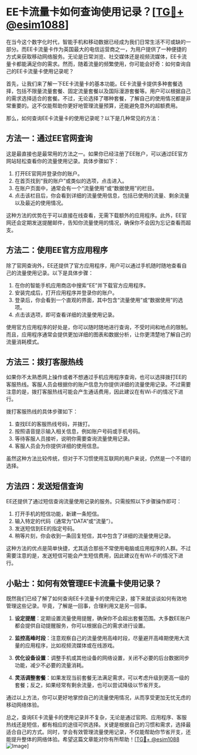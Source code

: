 # EE卡流量卡如何查询使用记录？[[TG💪+ @esim1088](https://t.me/s/esim1088)]

在当今这个数字化时代，智能手机和移动数据已经成为我们日常生活不可或缺的一部分。而EE卡流量卡作为英国最大的电信运营商之一，为用户提供了一种便捷的方式来获取移动网络服务。无论是日常浏览、社交媒体还是视频流媒体，EE卡流量卡都能满足你的需求。然而，随着流量的频繁使用，你可能会好奇：如何查询自己的EE卡流量卡使用记录呢？

首先，让我们来了解一下EE卡流量卡的基本功能。EE卡流量卡提供多种套餐选择，包括不限量流量套餐、固定流量套餐以及国际漫游套餐等。用户可以根据自己的需求选择适合的套餐。不过，无论选择了哪种套餐，了解自己的使用情况都是非常重要的。这不仅能帮助你更好地管理流量预算，还能避免意外的超额费用。

那么，如何查询EE卡流量卡的使用记录呢？以下是几种常见的方法：

## 方法一：通过EE官网查询

这是最直接也是最常用的方法之一。如果你已经注册了EE账户，可以通过EE官方网站轻松查看你的流量使用记录。具体步骤如下：

1. 打开EE官网并登录你的账户。
2. 在首页找到“我的账户”或类似的选项，点击进入。
3. 在账户页面中，通常会有一个“流量使用”或“数据使用”的栏目。
4. 点击该栏目后，你会看到详细的流量使用信息，包括已使用的流量、剩余流量以及最近的使用情况。

这种方法的优势在于可以直接在线查看，无需下载额外的应用程序。此外，EE官网还会定期发送提醒邮件，告知你流量使用的情况，确保你不会因为忘记查看而超支。

## 方法二：使用EE官方应用程序

除了官网查询外，EE还提供了官方应用程序，用户可以通过手机随时随地查看自己的流量使用记录。以下是具体步骤：

1. 在你的智能手机应用商店中搜索“EE”并下载官方应用程序。
2. 安装完成后，打开应用程序并登录你的账户。
3. 登录后，你会看到一个直观的界面，其中包含“流量使用”或“数据使用”的选项。
4. 点击该选项，即可查看详细的流量使用记录。

使用官方应用程序的好处是，你可以随时随地进行查询，不受时间和地点的限制。而且，应用程序通常会提供更加详细的图表和数据分析，让你更清楚地了解自己的流量消耗模式。

## 方法三：拨打客服热线

如果你不太熟悉网上操作或者不想通过手机应用程序查询，也可以选择拨打EE的客服热线。客服人员会根据你的账户信息为你提供详细的流量使用记录。不过需要注意的是，拨打客服热线可能会产生通话费用，因此建议在有Wi-Fi的情况下进行。

拨打客服热线的具体步骤如下：

1. 查找EE的客服热线号码，并拨打。
2. 按照语音提示输入相关信息，例如账户号码或手机号码。
3. 等待客服人员接听，说明你需要查询流量使用记录。
4. 客服人员会为你提供详细的使用信息。

虽然这种方法比较传统，但对于不习惯使用互联网的用户来说，仍然是一个不错的选择。

## 方法四：发送短信查询

EE还提供了通过短信查询流量使用记录的服务。只需按照以下步骤操作即可：

1. 打开手机的短信功能，新建一条短信。
2. 输入特定的代码（通常为“DATA”或“流量”）。
3. 发送短信到EE的指定号码。
4. 稍等片刻，你会收到一条回复短信，其中包含了详细的流量使用记录。

这种方法的优点是简单快捷，尤其适合那些不常使用电脑或应用程序的人群。不过需要注意的是，发送短信可能会产生短信费用，因此建议在有Wi-Fi的情况下进行。

## 小贴士：如何有效管理EE卡流量卡使用记录？

既然我们已经了解了如何查询EE卡流量卡的使用记录，接下来就谈谈如何有效地管理这些记录。毕竟，了解是一回事，合理利用又是另一回事。

1. **设定提醒**：定期设置流量使用提醒，确保你不会超出套餐范围。大多数EE账户都会提供自动提醒服务，你可以根据自己的需求进行设置。
   
2. **监控高峰时段**：注意观察自己的流量使用高峰时段，尽量避开高峰期使用大流量的应用程序，比如视频流媒体或在线游戏。

3. **优化设备设置**：调整手机或其他设备的网络设置，关闭不必要的后台数据同步功能，减少不必要的流量消耗。

4. **灵活调整套餐**：如果发现当前套餐无法满足需求，可以考虑升级到更高一级的套餐；反之，如果经常有剩余流量，也可以尝试降级以节省开支。

通过以上方法，你可以更好地掌控自己的流量使用情况，从而享受更加无忧无虑的移动网络体验。

总之，查询EE卡流量卡的使用记录并不复杂，无论是通过官网、应用程序、客服热线还是短信，都有相应的途径可供选择。关键是根据自己的习惯和需求，选择最适合自己的方式。同时，学会有效管理流量使用记录，不仅能帮助你节省开支，还能提升整体的网络体验。希望这篇文章能对你有所帮助！[[TG💪+ @esim1088](https://t.me/s/esim1088) ![Image](https://i.postimg.cc/4NQfJmqS/Snipaste-2025-05-13-00-14-12.png)]